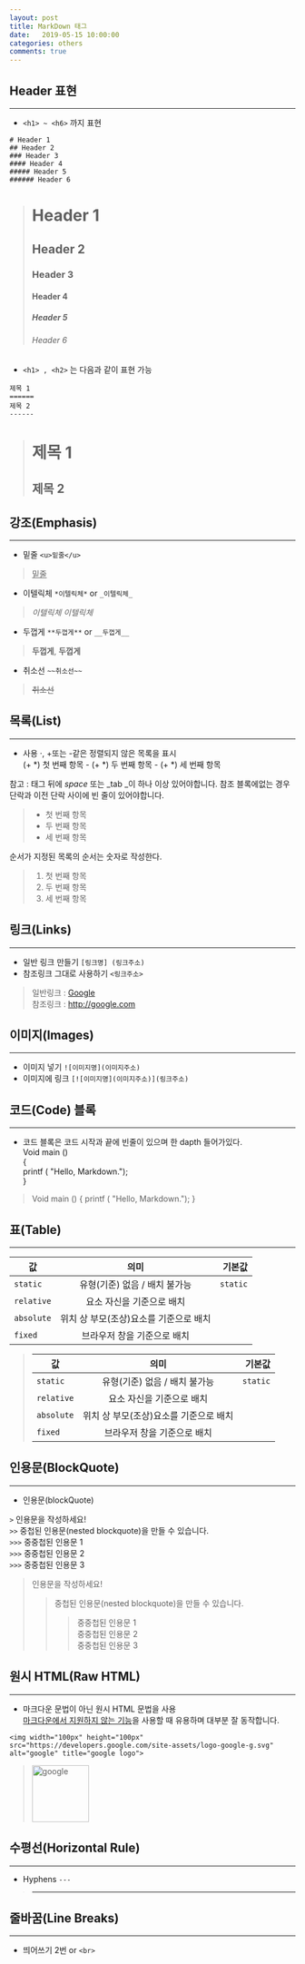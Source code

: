 ```yaml
---
layout: post
title: MarkDown 태그
date:   2019-05-15 10:00:00
categories: others
comments: true 
---
```


## Header 표현
---
* `<h1> ~ <h6>` 까지 표현

`# Header 1`  
`## Header 2`  
`### Header 3`  
`#### Header 4`  
`##### Header 5`  
`###### Header 6`  

> # Header 1
> ## Header 2
> ### Header 3
> #### Header 4
> ##### Header 5
> ###### Header 6

* `<h1> , <h2>` 는 다음과 같이 표현 가능

`제목 1`  
`======`  
`제목 2`  
`------`  

>제목 1
>======
>
>제목 2
>------

## 강조(Emphasis)
---
- 밑줄 `<u>밑줄</u>`  
> <u>밑줄</u>    
- 이텔릭체	`*이텔릭체*` or `_이텔릭체_`  
> *이텔릭체* _이텔릭체_    
- 두껍게 `**두껍게**` or `__두껍게__`  
> **두껍게**, __두껍게__    
- 취소선	`~~취소선~~`   
> ~~취소선~~

## 목록(List)
---

- 사용 ·, +또는 -같은 정렬되지 않은 목록을 표시  
(+ *) 첫 번째 항목 - (+ *) 두 번째 항목 - (+ *) 세 번째 항목  

참고 : 태그 뒤에 _space_ 또는 _tab _이 하나 이상 있어야합니다. 참조 블록에없는 경우 단락과 이전 단락 사이에 빈 줄이 있어야합니다.
  
> * 첫 번째 항목
> * 두 번째 항목
> * 세 번째 항목

순서가 지정된 목록의 순서는 숫자로 작성한다.  
> 1. 첫 번째 항목 
> 2. 두 번째 항목 
> 3. 세 번째 항목

  
## 링크(Links)
---
- 일반 링크 만들기	`[링크명] (링크주소)`  
- 참조링크 그대로 사용하기	`<링크주소>`  
> 일반링크 : [Google](http://google.com)  
> 참조링크 : <http://google.com>  

## 이미지(Images)
---
- 이미지 넣기	`![이미지명](이미지주소)`  
- 이미지에 링크	`[![이미지명](이미지주소)](링크주소)`

## 코드(Code) 블록	
---
- 코드 블록은 코드 시작과 끝에 빈줄이 있으며 한 dapth 들어가있다.  
Void main ()   
{  
	printf ( "Hello, Markdown.");   
}  

>	Void main () 
>	{ 
>		printf ( "Hello, Markdown."); 
>	}


## 표(Table)
---
| 값  | 의미  | 기본값 |  
|---|:---:|---:|  
|`static`  | 유형(기준) 없음 / 배치 불가능 |`static`|  
|`relative`| 요소 자신을 기준으로 배치 |  |  
|`absolute`| 위치 상 부모(조상)요소를 기준으로 배치 |  |  
|`fixed`   | 브라우저 창을 기준으로 배치 |  |  
  
  
> |  값  |  의미  |  기본값 |
> |---|:---:|---:|
> |  `static`  |  유형(기준) 없음 / 배치 불가능  |  `static`  |
> |  `relative`  |  요소 자신을 기준으로 배치  |    |
> |  `absolute`  |  위치 상 부모(조상)요소를 기준으로 배치 |    |
> |  `fixed`  |  브라우저 창을 기준으로 배치  |    |
  
  
## 인용문(BlockQuote)
---
- 인용문(blockQuote)  

`>` 인용문을 작성하세요!  
`>>` 중첩된 인용문(nested blockquote)을 만들 수 있습니다.  
`>>>` 중중첩된 인용문 1  
`>>>` 중중첩된 인용문 2  
`>>>` 중중첩된 인용문 3  

> 인용문을 작성하세요!  
>> 중첩된 인용문(nested blockquote)을 만들 수 있습니다.  
>>> 중중첩된 인용문 1  
>>> 중중첩된 인용문 2  
>>> 중중첩된 인용문 3  

## 원시 HTML(Raw HTML)	
---
- 마크다운 문법이 아닌 원시 HTML 문법을 사용  
<u>마크다운에서 지원하지 않는 기능</u>을 사용할 때 유용하며 대부분 잘 동작합니다.
~~~
<img width="100px" height="100px" src="https://developers.google.com/site-assets/logo-google-g.svg" alt="google" title="google logo">
~~~
> <img width="100px" height="100px" src="https://developers.google.com/site-assets/logo-google-g.svg" alt="google" title="google logo">

## 수평선(Horizontal Rule)
---
- Hyphens	`---`  
> ---

## 줄바꿈(Line Breaks)
---
- 띄어쓰기 2번 or `<br>`
